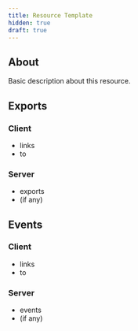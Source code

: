 ```yaml
---
title: Resource Template
hidden: true
draft: true
---
```


## About
Basic description about this resource.

## Exports

### Client
- links
- to

### Server
- exports
- (if any)

## Events

### Client
- links
- to

### Server
- events
- (if any)
